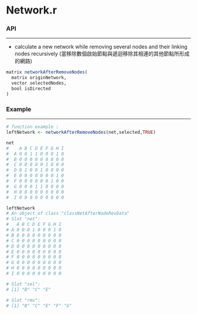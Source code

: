 # Network.r



### API
---

* calculate a new network while removing several nodes and their linking nodes recursively (當移除數個啟始節點與遞迴移除其相連的其他節點所形成的網路) 

```R
matrix networkAfterRemoveNodes(
  matrix originNetwork, 
  vector selectedNodes, 
  bool isDirected
)
```

### Example
---

```R
# function example :
leftNetwork <- networkAfterRemoveNodes(net,selected,TRUE)

net
#    A B C D E F G H I
#  A 0 0 1 1 0 0 0 1 0
#  B 0 0 0 0 0 0 0 0 0
#  C 0 0 0 0 0 1 0 0 0
#  D 0 1 0 0 1 0 0 0 0
#  E 0 0 0 0 0 0 0 1 0
#  F 0 0 0 0 0 0 1 0 0
#  G 0 0 0 1 1 0 0 0 0
#  H 0 0 0 0 0 0 0 0 0
#  I 0 0 0 0 0 0 0 0 0

leftNetwork
# An object of class "classNetAfterNodeRevData"
# Slot "net":
#   A B C D E F G H I
# A 0 0 0 1 0 0 0 1 0
# B 0 0 0 0 0 0 0 0 0
# C 0 0 0 0 0 0 0 0 0
# D 0 0 0 0 0 0 0 0 0
# E 0 0 0 0 0 0 0 0 0
# F 0 0 0 0 0 0 0 0 0
# G 0 0 0 0 0 0 0 0 0
# H 0 0 0 0 0 0 0 0 0
# I 0 0 0 0 0 0 0 0 0

# Slot "sel":
# [1] "B" "C" "E"

# Slot "rmv":
# [1] "B" "C" "E" "F" "G"
```